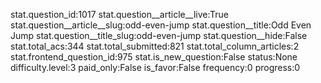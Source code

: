 stat.question_id:1017
stat.question__article__live:True
stat.question__article__slug:odd-even-jump
stat.question__title:Odd Even Jump
stat.question__title_slug:odd-even-jump
stat.question__hide:False
stat.total_acs:344
stat.total_submitted:821
stat.total_column_articles:2
stat.frontend_question_id:975
stat.is_new_question:False
status:None
difficulty.level:3
paid_only:False
is_favor:False
frequency:0
progress:0
